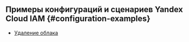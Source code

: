 ## Примеры конфигураций и сценариев Yandex Cloud IAM {#configuration-examples}

* [Удаление облака](deleting-cloud.md)